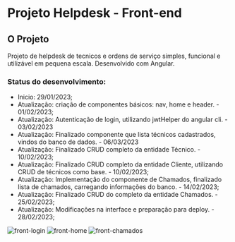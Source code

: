 # Projeto Helpdesk - Front-end
## O Projeto
Projeto de helpdesk de tecnicos e ordens de serviço simples, funcional e utilizável em pequena escala.
Desenvolvido com Angular.

### Status do desenvolvimento:
- Inicio: 29/01/2023;
- Atualização: criação de componentes básicos: nav, home e header. - 01/02/2023;
- Atualização: Autenticação de login, utilizando jwtHelper do angular cli. - 03/02/2023
- Atualização: Finalizado componente que lista técnicos cadastrados, vindos do banco de dados. - 06/03/2023
- Atualização: Finalizado CRUD completo da entidade Técnico. - 10/02/2023;
- Atualização: Finalizado CRUD completo da entidade Cliente, utilizando CRUD de técnicos como base. - 10/02/2023;
- Atualização: Implementação do componente de Chamados, finalizado lista de chamados, carregando informações do banco. - 14/02/2023;
- Atualização: Finalizado CRUD do completo da entidade Chamados. - 25/02/2023;
- Atualização: Modificações na interface e preparação para deploy. - 28/02/2023;

![front-login](https://user-images.githubusercontent.com/99416788/221994526-44a8991a-1601-4129-b636-dfbe61922071.png)
![front-home](https://user-images.githubusercontent.com/99416788/221994566-9d025324-4d88-4b38-9af7-8a40c4b56e3d.png)
![front-chamados](https://user-images.githubusercontent.com/99416788/221994637-5ab7f4d3-b461-4eda-8f4f-f3abebace9ea.png)
